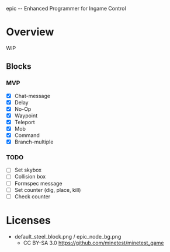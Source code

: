 
epic -- Enhanced Programmer for Ingame Control

# Overview

WIP

## Blocks

### MVP

* [x] Chat-message
* [x] Delay
* [x] No-Op
* [x] Waypoint
* [x] Teleport
* [x] Mob
* [x] Command
* [x] Branch-multiple

### TODO

* [ ] Set skybox
* [ ] Collision box
* [ ] Formspec message
* [ ] Set counter (dig, place, kill)
* [ ] Check counter

# Licenses

* default_steel_block.png / epic_node_bg.png
  * CC BY-SA 3.0 https://github.com/minetest/minetest_game
